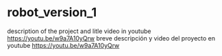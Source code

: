# robot_version_1

description of the project and litle video in youtube https://youtu.be/w9a7A10yQrw
breve descripción y video del proyecto en youtube https://youtu.be/w9a7A10yQrw
